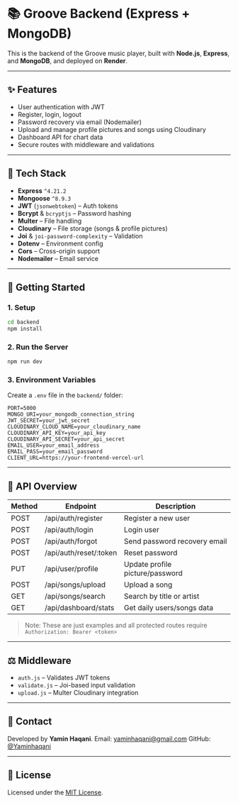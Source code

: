 # 📚 Groove Backend (Express + MongoDB)

This is the backend of the Groove music player, built with **Node.js**, **Express**, and **MongoDB**, and deployed on **Render**.

---

## ✨ Features

* User authentication with JWT
* Register, login, logout
* Password recovery via email (Nodemailer)
* Upload and manage profile pictures and songs using Cloudinary
* Dashboard API for chart data
* Secure routes with middleware and validations

---

## 🧩 Tech Stack

* **Express** `^4.21.2`
* **Mongoose** `^8.9.3`
* **JWT** (`jsonwebtoken`) – Auth tokens
* **Bcrypt** & `bcryptjs` – Password hashing
* **Multer** – File handling
* **Cloudinary** – File storage (songs & profile pictures)
* **Joi** & `joi-password-complexity` – Validation
* **Dotenv** – Environment config
* **Cors** – Cross-origin support
* **Nodemailer** – Email service

---

## 🚀 Getting Started

### 1. Setup

```bash
cd backend
npm install
```

### 2. Run the Server

```bash
npm run dev
```

### 3. Environment Variables

Create a `.env` file in the `backend/` folder:

```env
PORT=5000
MONGO_URI=your_mongodb_connection_string
JWT_SECRET=your_jwt_secret
CLOUDINARY_CLOUD_NAME=your_cloudinary_name
CLOUDINARY_API_KEY=your_api_key
CLOUDINARY_API_SECRET=your_api_secret
EMAIL_USER=your_email_address
EMAIL_PASS=your_email_password
CLIENT_URL=https://your-frontend-vercel-url
```

---

## 📝 API Overview

| Method | Endpoint                | Description                     |
| ------ | ----------------------- | ------------------------------- |
| POST   | /api/auth/register      | Register a new user             |
| POST   | /api/auth/login         | Login user                      |
| POST   | /api/auth/forgot        | Send password recovery email    |
| POST   | /api/auth/reset/\:token | Reset password                  |
| PUT    | /api/user/profile       | Update profile picture/password |
| POST   | /api/songs/upload       | Upload a song                   |
| GET    | /api/songs/search       | Search by title or artist       |
| GET    | /api/dashboard/stats    | Get daily users/songs data      |

> Note: These are just examples and all protected routes require `Authorization: Bearer <token>`

---

## ⚖️ Middleware

* `auth.js` – Validates JWT tokens
* `validate.js` – Joi-based input validation
* `upload.js` – Multer Cloudinary integration

---

## 📧 Contact

Developed by **Yamin Haqani**.
Email: [yaminhaqani@gmail.com](mailto:yaminhaqani@gmail.com)
GitHub: [@Yaminhaqani](https://github.com/Yaminhaqani)

---

## 📄 License

Licensed under the [MIT License](LICENSE).
